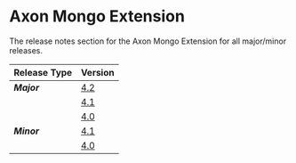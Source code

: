 # Axon Mongo Extension

The release notes section for the Axon Mongo Extension for all major/minor releases.

| Release Type | Version |
| :--- | :--- |
| _**Major**_ | [4.2](rn-mongo-major-releases.md#release-4-2) |
|  | [4.1](rn-mongo-major-releases.md#release-4-1) |
|  | [4.0](rn-mongo-major-releases.md#release-4-0) |
| _**Minor**_ | [4.1](rn-mongo-minor-releases.md#release-4-1) |
|  | [4.0](rn-mongo-minor-releases.md#release-4-0) |
